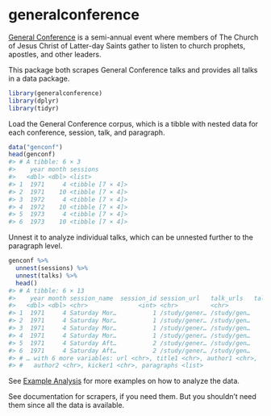 
<!-- README.md is generated from README.Rmd. Please edit that file -->

# generalconference

[General
Conference](https://www.churchofjesuschrist.org/study/general-conference?lang=eng)
is a semi-annual event where members of The Church of Jesus Christ of
Latter-day Saints gather to listen to church prophets, apostles, and
other leaders.

This package both scrapes General Conference talks and provides all
talks in a data package.

``` r
library(generalconference)
library(dplyr)
library(tidyr)
```

Load the General Conference corpus, which is a tibble with nested data
for each conference, session, talk, and paragraph.

``` r
data("genconf")
head(genconf)
#> # A tibble: 6 × 3
#>    year month sessions        
#>   <dbl> <dbl> <list>          
#> 1  1971     4 <tibble [7 × 4]>
#> 2  1971    10 <tibble [7 × 4]>
#> 3  1972     4 <tibble [7 × 4]>
#> 4  1972    10 <tibble [7 × 4]>
#> 5  1973     4 <tibble [7 × 4]>
#> 6  1973    10 <tibble [7 × 4]>
```

Unnest it to analyze individual talks, which can be unnested further to
the paragraph level.

``` r
genconf %>%
  unnest(sessions) %>%
  unnest(talks) %>%
  head()
#> # A tibble: 6 × 13
#>    year month session_name  session_id session_url   talk_urls   talk_session_id
#>   <dbl> <dbl> <chr>              <int> <chr>         <chr>                 <int>
#> 1  1971     4 Saturday Mor…          1 /study/gener… /study/gen…               1
#> 2  1971     4 Saturday Mor…          1 /study/gener… /study/gen…               2
#> 3  1971     4 Saturday Mor…          1 /study/gener… /study/gen…               3
#> 4  1971     4 Saturday Mor…          1 /study/gener… /study/gen…               4
#> 5  1971     4 Saturday Aft…          2 /study/gener… /study/gen…               1
#> 6  1971     4 Saturday Aft…          2 /study/gener… /study/gen…               2
#> # … with 6 more variables: url <chr>, title1 <chr>, author1 <chr>,
#> #   author2 <chr>, kicker1 <chr>, paragraphs <list>
```

See [Example Analysis](articles/example-analysis.html) for more examples
on how to analyze the data.

See documentation for scrapers, if you need them. But you shouldn’t need
them since all the data is available.
